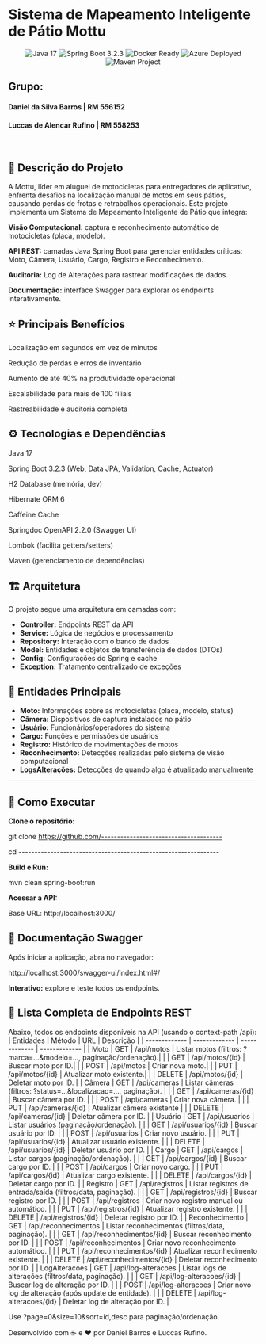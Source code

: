 # Sistema de Mapeamento Inteligente de Pátio Mottu

<div align="center">
  <img src="https://img.shields.io/badge/Java-17-orange" alt="Java 17">
  <img src="https://img.shields.io/badge/Spring_Boot-3.2.3-green" alt="Spring Boot 3.2.3">
  <img src="https://img.shields.io/badge/Docker-Ready-blue" alt="Docker Ready">
  <img src="https://img.shields.io/badge/Azure-Deployed-blue" alt="Azure Deployed">
  <img src="https://img.shields.io/badge/Maven-Project-purple" alt="Maven Project">
</div>


## Grupo:
#### Daniel da Silva Barros | RM 556152
#### Luccas de Alencar Rufino | RM 558253  
<br>

## 📝 Descrição do Projeto

A Mottu, líder em aluguel de motocicletas para entregadores de aplicativo, enfrenta desafios na localização manual de motos em seus pátios, causando perdas de frotas e retrabalhos operacionais. Este projeto implementa um Sistema de Mapeamento Inteligente de Pátio que integra:

__Visão Computacional:__ captura e reconhecimento automático de motocicletas (placa, modelo).

__API REST:__ camadas Java Spring Boot para gerenciar entidades críticas: Moto, Câmera, Usuário, Cargo, Registro e Reconhecimento.

__Auditoria:__ Log de Alterações para rastrear modificações de dados.

__Documentação:__ interface Swagger para explorar os endpoints interativamente.

## ⭐ Principais Benefícios

Localização em segundos em vez de minutos

Redução de perdas e erros de inventário

Aumento de até 40% na produtividade operacional

Escalabilidade para mais de 100 filiais

Rastreabilidade e auditoria completa

## ⚙️ Tecnologias e Dependências

Java 17

Spring Boot 3.2.3 (Web, Data JPA, Validation, Cache, Actuator)

H2 Database (memória, dev)

Hibernate ORM 6

Caffeine Cache

Springdoc OpenAPI 2.2.0 (Swagger UI)

Lombok (facilita getters/setters)

Maven (gerenciamento de dependências)

## 🏗️ Arquitetura

O projeto segue uma arquitetura em camadas com:

- **Controller:** Endpoints REST da API
- **Service:** Lógica de negócios e processamento
- **Repository:** Interação com o banco de dados
- **Model:** Entidades e objetos de transferência de dados (DTOs)
- **Config:** Configurações do Spring e cache
- **Exception:** Tratamento centralizado de exceções

## 📝 Entidades Principais

- **Moto:** Informações sobre as motocicletas (placa, modelo, status)
- **Câmera:** Dispositivos de captura instalados no pátio
- **Usuário:** Funcionários/operadores do sistema
- **Cargo:** Funções e permissões de usuários
- **Registro:** Histórico de movimentações de motos
- **Reconhecimento:** Detecções realizadas pelo sistema de visão computacional
- **LogsAlterações:** Detecções de quando algo é atualizado manualmente

---

## 🚀 Como Executar

__Clone o repositório:__

git clone https://github.com/--------------------------------------

cd ---------------------------------------------------------------

__Build e Run:__

mvn clean spring-boot:run

__Acessar a API:__

Base URL: http://localhost:3000/

## 📖 Documentação Swagger

Após iniciar a aplicação, abra no navegador:

http://localhost:3000/swagger-ui/index.html#/

__Interativo:__ explore e teste todos os endpoints.



## 📜 Lista Completa de Endpoints REST

Abaixo, todos os endpoints disponíveis na API (usando o context-path /api):
| Entidades | Método | URL | Descrição |
| ------------- | ------------- | ------------- | ------------- |
| Moto | GET  | /api/motos | Listar motos (filtros: ?marca=...&modelo=..., paginação/ordenação).|
|  | GET | /api/motos/{id} | Buscar moto por ID.|
|  | POST | /api/motos | Criar nova moto.|
|  | PUT | /api/motos/{id} | Atualizar moto existente.|
|  | DELETE | /api/motos/{id} | Deletar moto por ID. |
| Câmera  | GET | /api/cameras | Listar câmeras (filtros: ?status=...&localizacao=..., paginação). |
|  | GET  | /api/cameras/{id} | Buscar câmera por ID. |
|  | POST | /api/cameras | Criar nova câmera. |
|  | PUT  | /api/cameras/{id} | Atualizar câmera existente |
|  | DELETE | /api/cameras/{id} | Deletar câmera por ID. |
| Usuário | GET | /api/usuarios | Listar usuários (paginação/ordenação). |
|  | GET | /api/usuarios/{id} | Buscar usuário por ID. |
|  | POST  | /api/usuarios | Criar novo usuário. |
|  | PUT | /api/usuarios/{id} | Atualizar usuário existente. |
|  | DELETE  | /api/usuarios/{id} | Deletar usuário por ID. |
| Cargo | GET | /api/cargos | Listar cargos (paginação/ordenação). |
|  | GET  | /api/cargos/{id} | Buscar cargo por ID. |
|  | POST | /api/cargos | Criar novo cargo. |
|  | PUT | /api/cargos/{id} | Atualizar cargo existente. |
|  | DELETE | /api/cargos/{id} | Deletar cargo por ID. |
| Registro | GET  | /api/registros | Listar registros de entrada/saída (filtros/data, paginação). |
|  | GET | /api/registros/{id} | Buscar registro por ID. |
|  | POST | /api/registros | Criar novo registro manual ou automático. |
|  | PUT | /api/registros/{id} | Atualizar registro existente. |
|  | DELETE | /api/registros/{id} | Deletar registro por ID. |
| Reconhecimento | GET | /api/reconhecimentos | Listar reconhecimentos (filtros/data, paginação). |
|  | GET | /api/reconhecimentos/{id} | Buscar reconhecimento por ID. |
|  | POST | /api/reconhecimentos | Criar novo reconhecimento automático. |
|  | PUT | /api/reconhecimentos/{id} | Atualizar reconhecimento existente. |
|  | DELETE | /api/reconhecimentos/{id} | Deletar reconhecimento por ID. |
| LogAlteracoes | GET | /api/log-alteracoes | Listar logs de alterações (filtros/data, paginação). |
|  | GET | /api/log-alteracoes/{id} | Buscar log de alteração por ID. |
|  | POST | /api/log-alteracoes | Criar novo log de alteração (após update de entidade). |
|  | DELETE | /api/log-alteracoes/{id} | Deletar log de alteração por ID. |

Use ?page=0&size=10&sort=id,desc para paginação/ordenação.


Desenvolvido com ☕ e ♥️ por Daniel Barros e Luccas Rufino.